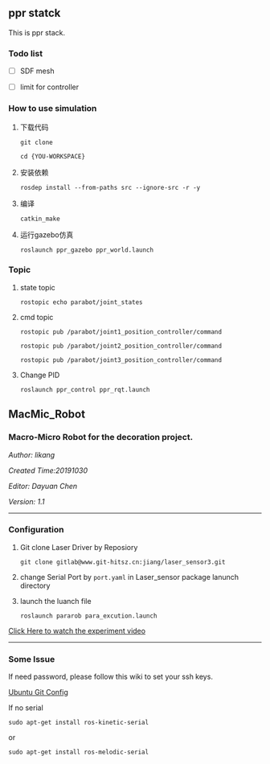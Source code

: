 ## ppr statck

This is ppr stack.

### Todo list

- [ ]  SDF mesh

- [ ]  limit for controller

### How to use simulation

1. 下载代码

    `git clone `

    `cd {YOU-WORKSPACE}`

2. 安装依赖

    `rosdep install --from-paths src --ignore-src -r -y`

3. 编译

    `catkin_make`

4. 运行gazebo仿真

    `roslaunch ppr_gazebo ppr_world.launch`


### Topic

1. state topic 

    `rostopic echo parabot/joint_states`

2. cmd topic

    `rostopic pub /parabot/joint1_position_controller/command`

    `rostopic pub /parabot/joint2_position_controller/command`

    `rostopic pub /parabot/joint3_position_controller/command`

3. Change PID 

    `roslaunch ppr_control ppr_rqt.launch`
    
## MacMic_Robot

### Macro-Micro Robot for the decoration project.
*Author: likang*

*Created Time:20191030*

*Editor: Dayuan Chen*

*Version: 1.1*

------

### Configuration

1. Git clone Laser Driver by Reposiory

    `git clone gitlab@www.git-hitsz.cn:jiang/laser_sensor3.git`

2. change Serial Port by `port.yaml` in Laser_sensor package lanunch directory 

3. launch the luanch file

    `roslaunch pararob para_excution.launch`


[Click Here to watch the experiment video](http://www.git-hitsz.cn/jiang/experiment-video/tree/master/MacMicRobot%20Project)

------

### Some Issue
If need password, please follow this wiki to set your ssh keys.

[Ubuntu Git Config](http://www.git-hitsz.cn/jiang/wiki/wikis/GitConf_Ubuntu)

If no serial 

`sudo apt-get install ros-kinetic-serial`

or

 `sudo apt-get install ros-melodic-serial`

